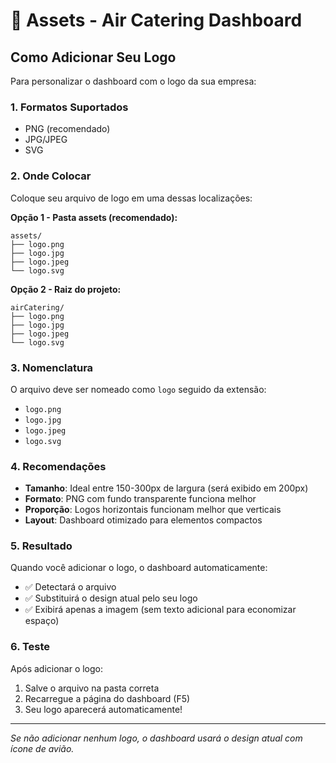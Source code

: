 # 🎨 Assets - Air Catering Dashboard

## Como Adicionar Seu Logo

Para personalizar o dashboard com o logo da sua empresa:

### 1. Formatos Suportados
- PNG (recomendado)
- JPG/JPEG
- SVG

### 2. Onde Colocar
Coloque seu arquivo de logo em uma dessas localizações:

**Opção 1 - Pasta assets (recomendado):**
```
assets/
├── logo.png
├── logo.jpg
├── logo.jpeg
└── logo.svg
```

**Opção 2 - Raiz do projeto:**
```
airCatering/
├── logo.png
├── logo.jpg
├── logo.jpeg
└── logo.svg
```

### 3. Nomenclatura
O arquivo deve ser nomeado como `logo` seguido da extensão:
- `logo.png`
- `logo.jpg` 
- `logo.jpeg`
- `logo.svg`

### 4. Recomendações
- **Tamanho**: Ideal entre 150-300px de largura (será exibido em 200px)
- **Formato**: PNG com fundo transparente funciona melhor
- **Proporção**: Logos horizontais funcionam melhor que verticais
- **Layout**: Dashboard otimizado para elementos compactos

### 5. Resultado
Quando você adicionar o logo, o dashboard automaticamente:
- ✅ Detectará o arquivo
- ✅ Substituirá o design atual pelo seu logo
- ✅ Exibirá apenas a imagem (sem texto adicional para economizar espaço)

### 6. Teste
Após adicionar o logo:
1. Salve o arquivo na pasta correta
2. Recarregue a página do dashboard (F5)
3. Seu logo aparecerá automaticamente!

---

*Se não adicionar nenhum logo, o dashboard usará o design atual com ícone de avião.*
